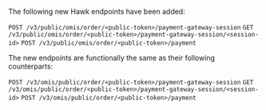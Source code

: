 The following new Hawk endpoints have been added:

`POST /v3/public/omis/order/<public-token>/payment-gateway-session`
`GET /v3/public/omis/order/<public-token>/payment-gateway-session/<session-id>` 
`POST /v3/public/omis/order/<public-token>/payment`

The new endpoints are functionally the same as their following counterparts:

`POST /v3/omis/public/order/<public-token>/payment-gateway-session`
`GET /v3/omis/public/order/<public-token>/payment-gateway-session/<session-id>` 
`POST /v3/omis/public/order/<public-token>/payment`
